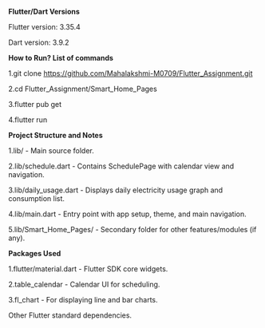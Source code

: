 **Flutter/Dart Versions**

Flutter version: 3.35.4

Dart version: 3.9.2 

**How to Run?
List of commands**

1.git clone https://github.com/Mahalakshmi-M0709/Flutter_Assignment.git

2.cd Flutter_Assignment/Smart_Home_Pages

3.flutter pub get

4.flutter run


**Project Structure and Notes**

1.lib/ - Main source folder.

2.lib/schedule.dart - Contains SchedulePage with calendar view and navigation.

3.lib/daily_usage.dart - Displays daily electricity usage graph and consumption list.

4.lib/main.dart - Entry point with app setup, theme, and main navigation.

5.lib/Smart_Home_Pages/ - Secondary folder for other features/modules (if any).

**Packages Used**

1.flutter/material.dart - Flutter SDK core widgets.

2.table_calendar - Calendar UI for scheduling.

3.fl_chart - For displaying line and bar charts.

Other Flutter standard dependencies.
